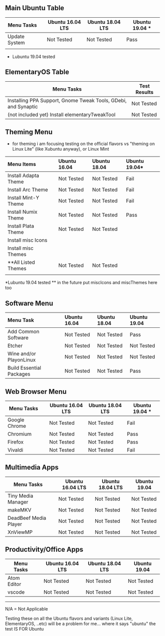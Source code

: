 
## Main Ubuntu Table

Menu Tasks    |   | Ubuntu 16.04 LTS | Ubuntu 18.04 LTS | Ubuntu 19.04 *
--------------|---|------------------|------------------|---------------
Update System |   | Not Tested       | Not Tested       | Pass
              |   |                  |                  |

* Lubuntu 19.04 tested 

## ElementaryOS Table

Menu Tasks                                                     | Test Results
---------------------------------------------------------------|-------------
Installing PPA Support, Gnome Tweak Tools, GDebi, and Synaptic | Not Tested
(not included yet) Install elementaryTweakTool                 | Not Tested

## Theming Menu 
- for theming i am focusing testing on the official flavors vs "theming on Linux Lite" (like Xubuntu anyway), or Linux Mint 

| Menu Items           |   | Ubuntu 16.04 | Ubuntu 18.04 | Ubuntu 19.04* |
|:---------------------|:--|:-------------|:-------------|:--------------|
| Install Adapta Theme |   | Not Tested   | Not Tested   | Fail          |
| Install Arc Theme    |   | Not Tested   | Not Tested   | Fail          |
| Install Mint-Y Theme |   | Not Tested   | Not Tested   | Fail          |
| Install Numix Theme  |   | Not Tested   | Not Tested   | Pass          |
| Install Plata Theme  |   | Not Tested   | Not Tested   |               |
| Install misc Icons   |   |              |              |               |
| Install misc Themes  |   |              |              |               |
| **All Listed Themes  |   | Not Tested   | Not Tested   |               |
|                      |   |              |              |               |


*Lubuntu 19.04 tested
** in the future put miscIcons and miscThemes here too 

## Software Menu 

| Menu Task                |   | Ubuntu 16.04 | Ubuntu 18.04 | Ubuntu 19.04 |
|:-------------------------|:--|:-------------|:-------------|:-------------|
| Add Common Software      |   | Not Tested   | Not Tested   | Pass         |
| Etcher                   |   | Not Tested   | Not Tested   | Not Tested   |
| Wine and/or PlayonLinux  |   | Not Tested   | Not Tested   | Not Tested   |
| Build Essential Packages |   | Not Tested   | Not Tested   | Pass         |


## Web Browser Menu 

Menu Tasks    |   | Ubuntu 16.04 LTS | Ubuntu 18.04 LTS | Ubuntu 19.04 *
--------------|---|------------------|------------------|---------------
Google Chrome |   | Not Tested       | Not Tested       | Fail
Chromium      |   | Not Tested       | Not Tested       | Pass
Firefox       |   | Not Tested       | Not Tested       | Pass
Vivaldi       |   | Not Tested       | Not Tested       | Fail


## Multimedia Apps

| Menu Tasks            |   | Ubuntu 16.04 LTS | Ubuntu 18.04 LTS | Ubuntu 19.04 |
|-----------------------|---|------------------|------------------|--------------|
| Tiny Media Manager    |   | Not Tested       | Not Tested       | Not Tested   |
| makeMKV               |   | Not Tested       | Not Tested       | Not Tested   |
| DeadBeef Media Player |   | Not Tested       | Not Tested       | Not Tested   |
| XnViewMP              |   | Not Tested       | Not Tested       | Not Tested   |


## Productivity/Office Apps 

| Menu Tasks  |   | Ubuntu 16.04 LTS | Ubuntu 18.04 LTS | Ubuntu 19.04 |
|-------------|---|------------------|------------------|--------------|
| Atom Editor |   | Not Tested       | Not Tested       | Not Tested   |
| vscode      |   | Not Tested       | Not Tested       | Not Tested   |




---
N/A = Not Applicable

Testing these on all the Ubuntu flavors and variants (Linux Lite, ElementaryOS, ..etc) will be a problem for me... where it says "ubuntu" the test IS FOR Ubuntu
